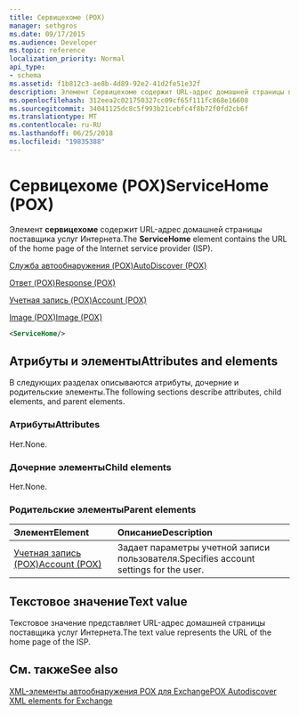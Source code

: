 ```yaml
---
title: Сервицехоме (POX)
manager: sethgros
ms.date: 09/17/2015
ms.audience: Developer
ms.topic: reference
localization_priority: Normal
api_type:
- schema
ms.assetid: f1b812c3-ae8b-4d89-92e2-41d2fe51e32f
description: Элемент Сервицехоме содержит URL-адрес домашней страницы поставщика услуг Интернета.
ms.openlocfilehash: 312eea2c021750327cc09cf65f111fc868e16608
ms.sourcegitcommit: 34041125dc8c5f993b21cebfc4f8b72f0fd2cb6f
ms.translationtype: MT
ms.contentlocale: ru-RU
ms.lasthandoff: 06/25/2018
ms.locfileid: "19835388"
---
```

# <a name="servicehome-pox"></a><span data-ttu-id="41a0c-103">Сервицехоме (POX)</span><span class="sxs-lookup"><span data-stu-id="41a0c-103">ServiceHome (POX)</span></span>

<span data-ttu-id="41a0c-104">Элемент **сервицехоме** содержит URL-адрес домашней страницы поставщика услуг Интернета.</span><span class="sxs-lookup"><span data-stu-id="41a0c-104">The **ServiceHome** element contains the URL of the home page of the Internet service provider (ISP).</span></span> 
  
[<span data-ttu-id="41a0c-105">Служба автообнаружения (POX)</span><span class="sxs-lookup"><span data-stu-id="41a0c-105">AutoDiscover (POX)</span></span>](autodiscover-pox.md)
  
[<span data-ttu-id="41a0c-106">Ответ (POX)</span><span class="sxs-lookup"><span data-stu-id="41a0c-106">Response (POX)</span></span>](response-pox.md)
  
[<span data-ttu-id="41a0c-107">Учетная запись (POX)</span><span class="sxs-lookup"><span data-stu-id="41a0c-107">Account (POX)</span></span>](account-pox.md)
  
[<span data-ttu-id="41a0c-108">Image (POX)</span><span class="sxs-lookup"><span data-stu-id="41a0c-108">Image (POX)</span></span>](image-pox.md)
  
```xml
<ServiceHome/>
```

## <a name="attributes-and-elements"></a><span data-ttu-id="41a0c-109">Атрибуты и элементы</span><span class="sxs-lookup"><span data-stu-id="41a0c-109">Attributes and elements</span></span>

<span data-ttu-id="41a0c-110">В следующих разделах описываются атрибуты, дочерние и родительские элементы.</span><span class="sxs-lookup"><span data-stu-id="41a0c-110">The following sections describe attributes, child elements, and parent elements.</span></span>
  
### <a name="attributes"></a><span data-ttu-id="41a0c-111">Атрибуты</span><span class="sxs-lookup"><span data-stu-id="41a0c-111">Attributes</span></span>

<span data-ttu-id="41a0c-112">Нет.</span><span class="sxs-lookup"><span data-stu-id="41a0c-112">None.</span></span>
  
### <a name="child-elements"></a><span data-ttu-id="41a0c-113">Дочерние элементы</span><span class="sxs-lookup"><span data-stu-id="41a0c-113">Child elements</span></span>

<span data-ttu-id="41a0c-114">Нет.</span><span class="sxs-lookup"><span data-stu-id="41a0c-114">None.</span></span>
  
### <a name="parent-elements"></a><span data-ttu-id="41a0c-115">Родительские элементы</span><span class="sxs-lookup"><span data-stu-id="41a0c-115">Parent elements</span></span>

|<span data-ttu-id="41a0c-116">**Элемент**</span><span class="sxs-lookup"><span data-stu-id="41a0c-116">**Element**</span></span>|<span data-ttu-id="41a0c-117">**Описание**</span><span class="sxs-lookup"><span data-stu-id="41a0c-117">**Description**</span></span>|
|:-----|:-----|
|[<span data-ttu-id="41a0c-118">Учетная запись (POX)</span><span class="sxs-lookup"><span data-stu-id="41a0c-118">Account (POX)</span></span>](account-pox.md) <br/> |<span data-ttu-id="41a0c-119">Задает параметры учетной записи пользователя.</span><span class="sxs-lookup"><span data-stu-id="41a0c-119">Specifies account settings for the user.</span></span>  <br/> |
   
## <a name="text-value"></a><span data-ttu-id="41a0c-120">Текстовое значение</span><span class="sxs-lookup"><span data-stu-id="41a0c-120">Text value</span></span>

<span data-ttu-id="41a0c-121">Текстовое значение представляет URL-адрес домашней страницы поставщика услуг Интернета.</span><span class="sxs-lookup"><span data-stu-id="41a0c-121">The text value represents the URL of the home page of the ISP.</span></span>
  
## <a name="see-also"></a><span data-ttu-id="41a0c-122">См. также</span><span class="sxs-lookup"><span data-stu-id="41a0c-122">See also</span></span>



[<span data-ttu-id="41a0c-123">XML-элементы автообнаружения POX для Exchange</span><span class="sxs-lookup"><span data-stu-id="41a0c-123">POX Autodiscover XML elements for Exchange</span></span>](pox-autodiscover-xml-elements-for-exchange.md)

